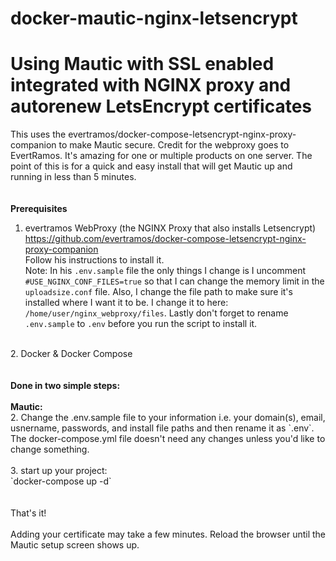 # docker-mautic-nginx-letsencrypt
# Using Mautic with SSL enabled integrated with NGINX proxy and autorenew LetsEncrypt certificates
This uses the evertramos/docker-compose-letsencrypt-nginx-proxy-companion to make Mautic secure. Credit for the webproxy goes to EvertRamos. It's amazing for one or multiple products on one server. The point of this is for a quick and easy install that will get Mautic up and running in less than 5 minutes.
<br>
<br>
  <br>
<strong>Prerequisites</strong><br>
1. evertramos WebProxy (the NGINX Proxy that also installs Letsencrypt)
  <br>https://github.com/evertramos/docker-compose-letsencrypt-nginx-proxy-companion
    <br>Follow his instructions to install it.<br>
Note: In his `.env.sample` file the only things I change is I uncomment `#USE_NGINX_CONF_FILES=true` so that I can change the memory limit in the `uploadsize.conf` file. Also, I change the file path to make sure it's installed where I want it to be. I change it to here: `/home/user/nginx_webproxy/files`. Lastly don't forget to rename `.env.sample` to `.env` before you run the script to install it.
  <br>
2. Docker & Docker Compose
<br>
  <br>
  <br>
<strong>Done in two simple steps:</strong>
<br>
  <br>
<strong>Mautic:</strong>
<br>
2. Change the .env.sample file to your information i.e. your domain(s), email, usnername, passwords, and install file paths and then rename it as `.env`. The docker-compose.yml file doesn't need any changes unless you'd like to change something.
<br>
  <br>
3. start up your project:
<br>
`docker-compose up -d`
<br>
  <br>
<br>
That's it!
<br>
  <br>
Adding your certificate may take a few minutes. Reload the browser until the Mautic setup screen shows up.

